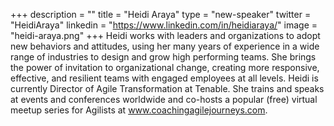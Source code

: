 +++
description = ""
title = "Heidi Araya"
type = "new-speaker"
twitter = "HeidiAraya"
linkedin = "https://www.linkedin.com/in/heidiaraya/"
image = "heidi-araya.png"
+++
Heidi works with leaders and organizations to adopt new behaviors and attitudes, using her many years of experience in a wide range of industries to design and grow high performing teams. She brings the power of invitation to organizational change, creating more responsive, effective, and resilient teams with engaged employees at all levels. Heidi is currently Director of Agile Transformation at Tenable. She trains and speaks at events and conferences worldwide and co-hosts a popular (free) virtual meetup series for Agilists at www.coachingagilejourneys.com.